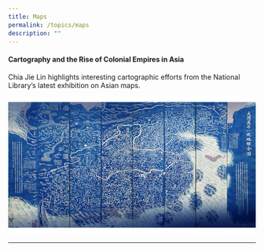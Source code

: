 ```yaml
---
title: Maps
permalink: /topics/maps
description: ""
---
```

#### <a style="text-decoration: none; font-weight: bold;" href="/vol-17/issue-4/jan-to-mar-2022/asia-maps-cartography">Cartography and the Rise of Colonial Empires in Asia</a>
<p>Chia Jie Lin highlights interesting cartographic efforts from the National Library’s latest exhibition on Asian maps.</p> 

<img src="/images/vol-17-issue-4/cartography/1-Map.jpg" style="width:100%; height: 280px; object-fit: cover"> 
<hr>